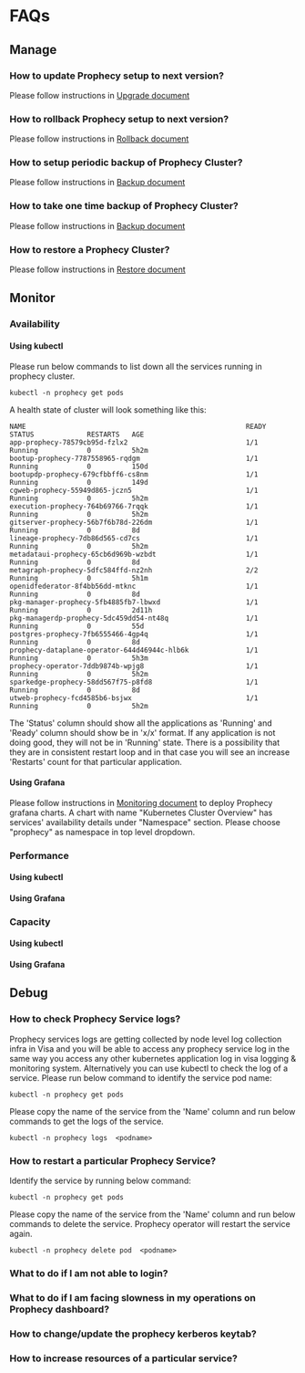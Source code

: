 # FAQs

## Manage
### How to update Prophecy setup to next version?
Please follow instructions in [Upgrade document](https://github.com/SimpleDataLabsInc/onpremdocs/blob/master/upgraderollback.md)

### How to rollback Prophecy setup to next version?
Please follow instructions in [Rollback document](https://github.com/SimpleDataLabsInc/onpremdocs/blob/master/upgraderollback.md)

### How to setup periodic backup of Prophecy Cluster?
Please follow instructions in [Backup document](https://github.com/SimpleDataLabsInc/onpremdocs/blob/master/backuprestore.md)

### How to take one time backup of Prophecy Cluster?
Please follow instructions in [Backup document](https://github.com/SimpleDataLabsInc/onpremdocs/blob/master/backuprestore.md)

### How to restore a Prophecy Cluster?
Please follow instructions in [Restore document](https://github.com/SimpleDataLabsInc/onpremdocs/blob/master/backuprestore.md)


## Monitor 
### Availability 
#### Using kubectl 
Please run below commands to list down all the services running in prophecy cluster. 
```
kubectl -n prophecy get pods 
```
A health state of cluster will look something like this:
```
NAME                                                      READY   STATUS             RESTARTS   AGE
app-prophecy-78579cb95d-fzlx2                             1/1     Running            0          5h2m
bootup-prophecy-7787558965-rqdgm                          1/1     Running            0          150d
bootupdp-prophecy-679cfbbff6-cs8nm                        1/1     Running            0          149d
cgweb-prophecy-55949d865-jczn5                            1/1     Running            0          5h2m
execution-prophecy-764b69766-7rqqk                        1/1     Running            0          5h2m
gitserver-prophecy-56b7f6b78d-226dm                       1/1     Running            0          8d
lineage-prophecy-7db86d565-cd7cs                          1/1     Running            0          5h2m
metadataui-prophecy-65cb6d969b-wzbdt                      1/1     Running            0          8d
metagraph-prophecy-5dfc584ffd-nz2nh                       2/2     Running            0          5h1m
openidfederator-8f4bb56dd-mtknc                           1/1     Running            0          8d
pkg-manager-prophecy-5fb4885fb7-lbwxd                     1/1     Running            0          2d11h
pkg-managerdp-prophecy-5dc459dd54-nt48q                   1/1     Running            0          55d
postgres-prophecy-7fb6555466-4gp4q                        1/1     Running            0          8d
prophecy-dataplane-operator-644d46944c-hlb6k              1/1     Running            0          5h3m
prophecy-operator-7ddb9874b-wpjg8                         1/1     Running            0          5h2m
sparkedge-prophecy-58dd567f75-p8fd8                       1/1     Running            0          8d
utweb-prophecy-fcd4585b6-bsjwx                            1/1     Running            0          5h2m
```

The 'Status' column should show all the applications as 'Running' and 'Ready' column should show be in 'x/x' format. If any application is not doing good, they will not be in 'Running' state. There is a possibility that they are in consistent restart loop and in that case you will see an increase 'Restarts' count for that particular application.

#### Using Grafana 
Please follow instructions in [Monitoring document](https://github.com/SimpleDataLabsInc/onpremdocs/blob/master/monitoring.md) to deploy Prophecy grafana charts. 
A chart with name "Kubernetes Cluster Overview" has services' availability details under "Namespace" section. Please choose "prophecy" as namespace in top level dropdown.

### Performance 
#### Using kubectl 

#### Using Grafana 


### Capacity 
#### Using kubectl 

#### Using Grafana 

## Debug 
### How to check Prophecy Service logs?
Prophecy services logs are getting collected by node level log collection infra in Visa and you will be able to access any prophecy service log in the same way you access any other kubernetes application log in visa logging & monitoring system.
Alternatively you can use kubectl to check the log of a service. Please run below command to identify the service pod name:

```
kubectl -n prophecy get pods 
```
Please copy the name of the service from the 'Name' column and run below commands to get the logs of the service. 

```
kubectl -n prophecy logs  <podname>
```

### How to restart a particular Prophecy Service?
Identify the service by running below command:
```
kubectl -n prophecy get pods 
```

Please copy the name of the service from the 'Name' column and run below commands to delete the service. Prophecy operator will restart the service again.

```
kubectl -n prophecy delete pod  <podname>
```

### What to do if I am not able to login?


### What to do if I am facing slowness in my operations on Prophecy dashboard?


### How to change/update the prophecy kerberos keytab?


### How to increase resources of a particular service?

